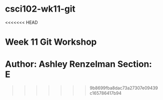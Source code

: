 # csci102-wk11-git
<<<<<<< HEAD

# Week 11 Git Workshop
**Author:** Ashley Renzelman
**Section:** E
=======
>>>>>>> 9b8699fba8dac73a27307e09439c165786417b94
